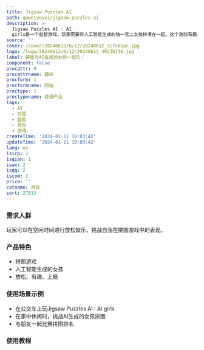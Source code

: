 ```yaml
---
title: Jigsaw Puzzles AI
path: quweiyouxi/jigsaw-puzzles-ai
description: >-
  Jigsaw Puzzles AI : AI
  girls是一个益智游戏，玩家需要将人工智能生成的独一无二女孩拼凑在一起。这个游戏有趣、放松且令人上瘾，因为你永远不会看到同一个女孩两次。游戏更新日期为2024年1月6日。安全始于了解开发者如何收集和分享数据，此应用可能会与第三方分享个人信息和设备ID或其他ID。该产品免费提供，并适合青少年。
source: ''
cover: /cover/20240612/6/12/20240612_3cfe01ac.jpg
logo: /logo/20240612/6/12/20240612_4023bf16.jpg
label: 拼图与AI生成的女孩一起玩！
component: false
procattr: 9
procattrname: 趣味
procform: 1
procformname: 网站
proctype: 1
proctypename: 普通产品
tags:
  - AI
  - 拼图
  - 益智
  - 放松
  - 游戏
createTime: '2024-01-11 10:03:42'
updateTime: '2024-01-11 10:03:42'
lang: en
isicp: 2
isqian: 1
iswx: 2
isqq: 2
iscom: 2
price: ''
catname: 游戏
sort: 27013
---
```




### 需求人群
玩家可以在空闲时间进行放松娱乐，挑战自我在拼图游戏中的表现。

### 产品特色
- 拼图游戏
- 人工智能生成的女孩
- 放松、有趣、上瘾

### 使用场景示例
- 在公交车上玩Jigsaw Puzzles AI : AI girls
- 在家中休闲时，挑战AI生成的女孩拼图
- 与朋友一起比赛拼图排名

### 使用教程


  

